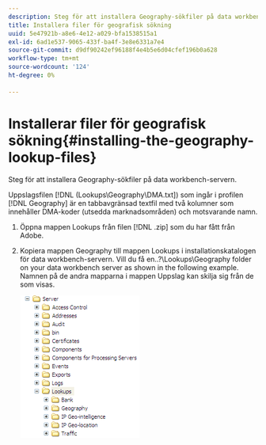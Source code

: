 ```yaml
---
description: Steg för att installera Geography-sökfiler på data workbench-servern.
title: Installera filer för geografisk sökning
uuid: 5e47921b-a8e6-4e12-a029-bfa1538515a1
exl-id: 6ad1e537-9065-433f-ba4f-3e8e6331a7e4
source-git-commit: d9df90242ef96188f4e4b5e6d04cfef196b0a628
workflow-type: tm+mt
source-wordcount: '124'
ht-degree: 0%

---
```


# Installerar filer för geografisk sökning{#installing-the-geography-lookup-files}

Steg för att installera Geography-sökfiler på data workbench-servern.

Uppslagsfilen [!DNL (Lookups\Geography\DMA.txt]) som ingår i profilen [!DNL Geography] är en tabbavgränsad textfil med två kolumner som innehåller DMA-koder (utsedda marknadsområden) och motsvarande namn.

1. Öppna mappen Lookups från filen [!DNL .zip] som du har fått från Adobe.
1. Kopiera mappen Geography till mappen Lookups i installationskatalogen för data workbench-servern. Vill du få en..?\Lookups\Geography folder on your data workbench server as shown in the following example. Namnen på de andra mapparna i mappen Uppslag kan skilja sig från de som visas.

   ![Steginformation](assets/Geo_installLookups_dir.png)
